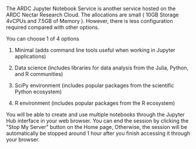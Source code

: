 The ARDC Jupyter Notebook Service is another service hosted on the ARDC Nectar Research Cloud. The allocations are small ( 10GB Storage 4vCPUs and 7.5GB of Memory ). However, there is less configuration required compared with other options.

 You can choose 1 of 4 options 

1. Minimal (adds command line tools useful when working in Jupyter applications)

2. Data science (includes libraries for data analysis from the Julia, Python, and R communities)

3. SciPy environment (includes popular packages from the scientific Python ecosystem)

4. R environment (includes popular packages from the R ecosystem)

You will be able to create and use multiple notebooks through the Jupyter Hub interface in your web browser. You can end the session by clicking the "Stop My Server" button on the Home page, Otherwise, the session will be automatically be stopped around 1 hour after you finish accessing it through your browser. 
   
